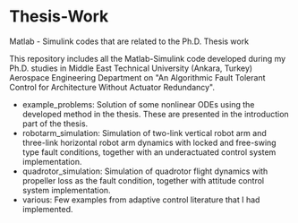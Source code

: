 # Thesis-Work
Matlab - Simulink codes that are related to the Ph.D. Thesis work

This repository includes all the Matlab-Simulink code developed during my Ph.D. studies in Middle East Technical University (Ankara, Turkey) Aerospace Engineering Department on "An Algorithmic Fault Tolerant Control for Architecture Without Actuator Redundancy". 


* example_problems: Solution of some nonlinear ODEs using the developed method in the thesis. These are presented in the introduction part of the thesis. 
* robotarm_simulation: Simulation of two-link vertical robot arm and three-link horizontal robot arm dynamics with locked and free-swing type fault conditions, together with an underactuated control system implementation.
* quadrotor_simulation: Simulation of quadrotor flight dynamics with propeller loss as the fault condition, together with attitude control system implementation.  
* various: Few examples from adaptive control literature that I had implemented.  


